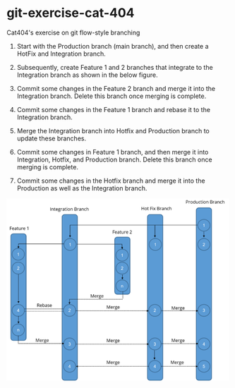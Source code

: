 # git-exercise-cat-404
Cat404's exercise on git flow-style branching

1. Start with the Production branch (main branch), and then create a HotFix  and Integration branch.

2. Subsequently, create Feature 1 and 2 branches that integrate to the Integration branch as shown in the below figure.

3. Commit some changes in the Feature 2 branch and merge it into the Integration branch. Delete this branch once merging is complete.

4. Commit some changes in the Feature 1 branch and rebase it to the Integration branch.

5. Merge the Integration branch into Hotfix and Production branch to update these branches.

6. Commit some changes in Feature 1 branch, and then merge it into Integration, Hotfix, and Production branch. Delete this branch once merging is complete.

7. Commit some changes in the Hotfix branch and merge it into the Production as well as the Integration branch.

![Git Flow Example](/Cat404_Git_Practice.png "Git Flow Example")